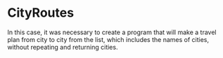 # CityRoutes

In this case, it was necessary to create a program that will make a travel plan from city to city from the list,
which includes the names of cities, without repeating and returning cities.
